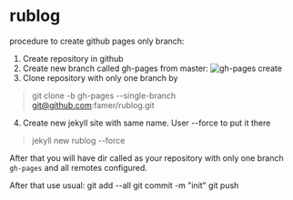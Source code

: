 # rublog
procedure to create github pages only branch:
1. Create repository in github
2. Create new branch called gh-pages from master:
![gh-pages create](https://pages.github.com/images/create-branch@2x.png)
3. Clone repository with only one branch by
> git clone -b gh-pages --single-branch git@github.com:famer/rublog.git 
4. Create new jekyll site with same name. User --force to put it there
> jekyll new rublog --force 

After that you will have dir called as your repository with only one branch `gh-pages` and all remotes configured.

After that use usual:
	git add --all
	git commit -m "init"
	git push
